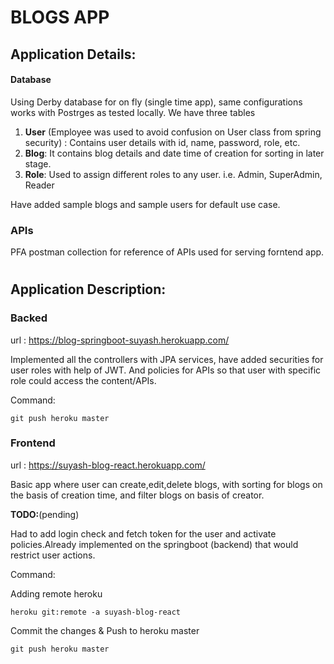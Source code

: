 # BLOGS APP



## Application Details:

#### Database
Using Derby database for on fly (single time app), same configurations works with Postrges as tested locally.
We have three tables 
1. **User** (Employee was used to avoid confusion on User class from spring security) : Contains user details 
with id, name, password, role, etc.
2. **Blog**: It contains blog details and date time of creation for sorting in later stage.
3. **Role**: Used to assign different roles to any user. i.e. Admin, SuperAdmin, Reader

Have added sample blogs and sample users for default use case.


### APIs

PFA postman collection for reference of APIs used for serving forntend app.

# 
## Application Description:

### Backed

url : 
    https://blog-springboot-suyash.herokuapp.com/

Implemented all the controllers with JPA services, have added securities for user roles with help of JWT. And policies for APIs so that user with specific role could access the content/APIs.

Command:

    git push heroku master

### Frontend

url : 
    https://suyash-blog-react.herokuapp.com/


Basic app where user can create,edit,delete blogs, with sorting for blogs on the basis of creation time, and filter blogs on basis of creator.

**TODO:**(pending)

Had to add login check and fetch token for the user and activate policies.Already implemented on the springboot (backend) that would restrict user actions.

Command: 

Adding remote heroku

    heroku git:remote -a suyash-blog-react

Commit the changes & Push to heroku master

    git push heroku master
